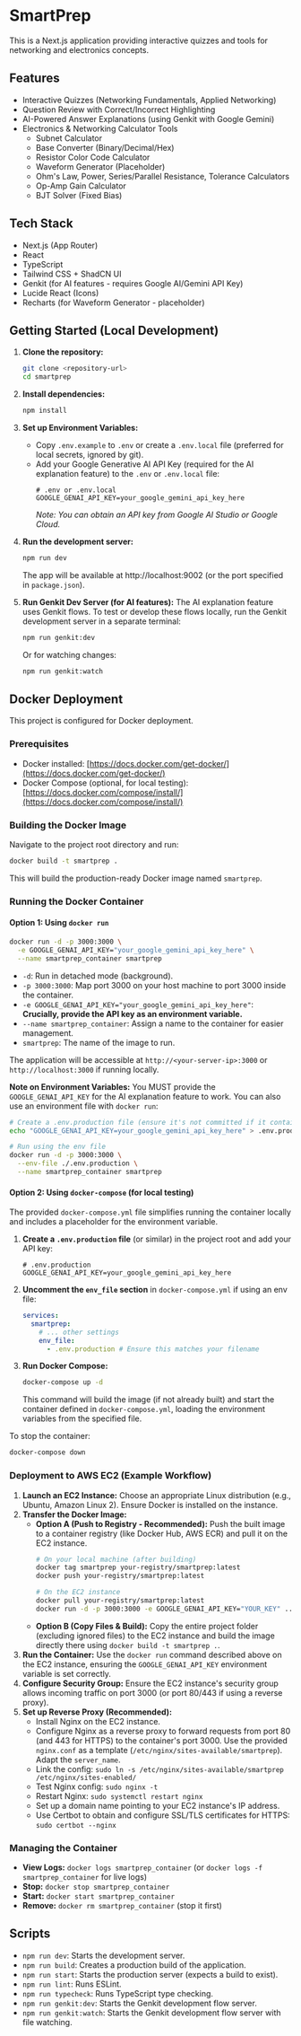 # SmartPrep

This is a Next.js application providing interactive quizzes and tools for networking and electronics concepts.

## Features

- Interactive Quizzes (Networking Fundamentals, Applied Networking)
- Question Review with Correct/Incorrect Highlighting
- AI-Powered Answer Explanations (using Genkit with Google Gemini)
- Electronics & Networking Calculator Tools
  - Subnet Calculator
  - Base Converter (Binary/Decimal/Hex)
  - Resistor Color Code Calculator
  - Waveform Generator (Placeholder)
  - Ohm's Law, Power, Series/Parallel Resistance, Tolerance Calculators
  - Op-Amp Gain Calculator
  - BJT Solver (Fixed Bias)

## Tech Stack

- Next.js (App Router)
- React
- TypeScript
- Tailwind CSS + ShadCN UI
- Genkit (for AI features - requires Google AI/Gemini API Key)
- Lucide React (Icons)
- Recharts (for Waveform Generator - placeholder)

## Getting Started (Local Development)

1.  **Clone the repository:**
    ```bash
    git clone <repository-url>
    cd smartprep
    ```

2.  **Install dependencies:**
    ```bash
    npm install
    ```

3.  **Set up Environment Variables:**
    - Copy `.env.example` to `.env` or create a `.env.local` file (preferred for local secrets, ignored by git).
    - Add your Google Generative AI API Key (required for the AI explanation feature) to the `.env` or `.env.local` file:
      ```dotenv
      # .env or .env.local
      GOOGLE_GENAI_API_KEY=your_google_gemini_api_key_here
      ```
      *Note: You can obtain an API key from Google AI Studio or Google Cloud.*

4.  **Run the development server:**
    ```bash
    npm run dev
    ```
    The app will be available at http://localhost:9002 (or the port specified in `package.json`).

5.  **Run Genkit Dev Server (for AI features):**
    The AI explanation feature uses Genkit flows. To test or develop these flows locally, run the Genkit development server in a separate terminal:
    ```bash
    npm run genkit:dev
    ```
    Or for watching changes:
    ```bash
    npm run genkit:watch
    ```

## Docker Deployment

This project is configured for Docker deployment.

### Prerequisites

- Docker installed: [https://docs.docker.com/get-docker/](https://docs.docker.com/get-docker/)
- Docker Compose (optional, for local testing): [https://docs.docker.com/compose/install/](https://docs.docker.com/compose/install/)

### Building the Docker Image

Navigate to the project root directory and run:

```bash
docker build -t smartprep .
```

This will build the production-ready Docker image named `smartprep`.

### Running the Docker Container

#### Option 1: Using `docker run`

```bash
docker run -d -p 3000:3000 \
  -e GOOGLE_GENAI_API_KEY="your_google_gemini_api_key_here" \
  --name smartprep_container smartprep
```

- `-d`: Run in detached mode (background).
- `-p 3000:3000`: Map port 3000 on your host machine to port 3000 inside the container.
- `-e GOOGLE_GENAI_API_KEY="your_google_gemini_api_key_here"`: **Crucially, provide the API key as an environment variable.**
- `--name smartprep_container`: Assign a name to the container for easier management.
- `smartprep`: The name of the image to run.

The application will be accessible at `http://<your-server-ip>:3000` or `http://localhost:3000` if running locally.

**Note on Environment Variables:** You MUST provide the `GOOGLE_GENAI_API_KEY` for the AI explanation feature to work. You can also use an environment file with `docker run`:

```bash
# Create a .env.production file (ensure it's not committed if it contains secrets)
echo "GOOGLE_GENAI_API_KEY=your_google_gemini_api_key_here" > .env.production

# Run using the env file
docker run -d -p 3000:3000 \
  --env-file ./.env.production \
  --name smartprep_container smartprep
```

#### Option 2: Using `docker-compose` (for local testing)

The provided `docker-compose.yml` file simplifies running the container locally and includes a placeholder for the environment variable.

1.  **Create a `.env.production` file** (or similar) in the project root and add your API key:
    ```dotenv
    # .env.production
    GOOGLE_GENAI_API_KEY=your_google_gemini_api_key_here
    ```

2.  **Uncomment the `env_file` section** in `docker-compose.yml` if using an env file:
    ```yaml
    services:
      smartprep:
        # ... other settings
        env_file:
          - .env.production # Ensure this matches your filename
    ```

3.  **Run Docker Compose:**
    ```bash
    docker-compose up -d
    ```
    This command will build the image (if not already built) and start the container defined in `docker-compose.yml`, loading the environment variables from the specified file.

To stop the container:
```bash
docker-compose down
```

### Deployment to AWS EC2 (Example Workflow)

1.  **Launch an EC2 Instance:** Choose an appropriate Linux distribution (e.g., Ubuntu, Amazon Linux 2). Ensure Docker is installed on the instance.
2.  **Transfer the Docker Image:**
    *   **Option A (Push to Registry - Recommended):** Push the built image to a container registry (like Docker Hub, AWS ECR) and pull it on the EC2 instance.
        ```bash
        # On your local machine (after building)
        docker tag smartprep your-registry/smartprep:latest
        docker push your-registry/smartprep:latest

        # On the EC2 instance
        docker pull your-registry/smartprep:latest
        docker run -d -p 3000:3000 -e GOOGLE_GENAI_API_KEY="YOUR_KEY" ... your-registry/smartprep:latest
        ```
    *   **Option B (Copy Files & Build):** Copy the entire project folder (excluding ignored files) to the EC2 instance and build the image directly there using `docker build -t smartprep .`.
3.  **Run the Container:** Use the `docker run` command described above on the EC2 instance, ensuring the `GOOGLE_GENAI_API_KEY` environment variable is set correctly.
4.  **Configure Security Group:** Ensure the EC2 instance's security group allows incoming traffic on port 3000 (or port 80/443 if using a reverse proxy).
5.  **Set up Reverse Proxy (Recommended):**
    *   Install Nginx on the EC2 instance.
    *   Configure Nginx as a reverse proxy to forward requests from port 80 (and 443 for HTTPS) to the container's port 3000. Use the provided `nginx.conf` as a template (`/etc/nginx/sites-available/smartprep`). Adapt the `server_name`.
    *   Link the config: `sudo ln -s /etc/nginx/sites-available/smartprep /etc/nginx/sites-enabled/`
    *   Test Nginx config: `sudo nginx -t`
    *   Restart Nginx: `sudo systemctl restart nginx`
    *   Set up a domain name pointing to your EC2 instance's IP address.
    *   Use Certbot to obtain and configure SSL/TLS certificates for HTTPS: `sudo certbot --nginx`

### Managing the Container

-   **View Logs:** `docker logs smartprep_container` (or `docker logs -f smartprep_container` for live logs)
-   **Stop:** `docker stop smartprep_container`
-   **Start:** `docker start smartprep_container`
-   **Remove:** `docker rm smartprep_container` (stop it first)

## Scripts

-   `npm run dev`: Starts the development server.
-   `npm run build`: Creates a production build of the application.
-   `npm run start`: Starts the production server (expects a build to exist).
-   `npm run lint`: Runs ESLint.
-   `npm run typecheck`: Runs TypeScript type checking.
-   `npm run genkit:dev`: Starts the Genkit development flow server.
-   `npm run genkit:watch`: Starts the Genkit development flow server with file watching.

